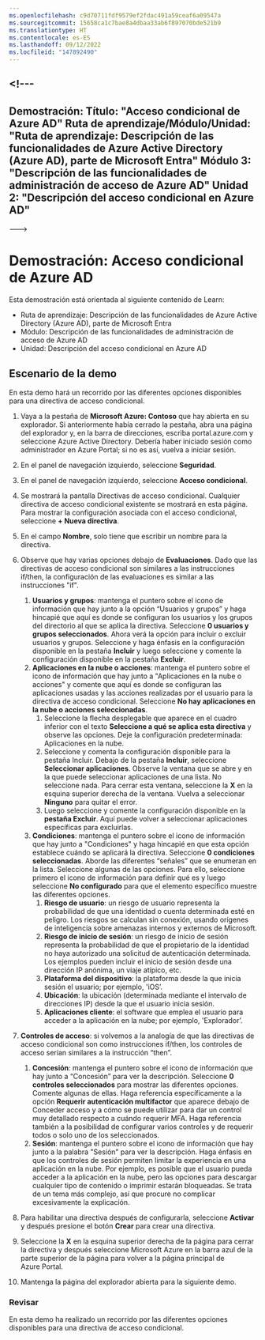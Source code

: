 ```yaml
---
ms.openlocfilehash: c9d70711fdf9579ef2fdac491a59ceaf6a09547a
ms.sourcegitcommit: 15658ca1c7bae8a4dbaa33ab6f897070bde521b9
ms.translationtype: HT
ms.contentlocale: es-ES
ms.lasthandoff: 09/12/2022
ms.locfileid: "147892490"
---
```

<a name="---"></a><!---
---
Demostración: Título: "Acceso condicional de Azure AD" Ruta de aprendizaje/Módulo/Unidad: "Ruta de aprendizaje: Descripción de las funcionalidades de Azure Active Directory (Azure AD), parte de Microsoft Entra" Módulo 3: "Descripción de las funcionalidades de administración de acceso de Azure AD" Unidad 2: "Descripción del acceso condicional en Azure AD"
---
--->

# <a name="demo-azure-ad-conditional-access"></a>Demostración: Acceso condicional de Azure AD

Esta demostración está orientada al siguiente contenido de Learn:

- Ruta de aprendizaje: Descripción de las funcionalidades de Azure Active Directory (Azure AD), parte de Microsoft Entra
- Módulo: Descripción de las funcionalidades de administración de acceso de Azure AD
- Unidad: Descripción del acceso condicional en Azure AD

## <a name="demo-scenario"></a>Escenario de la demo

En esta demo hará un recorrido por las diferentes opciones disponibles para una directiva de acceso condicional.

1. Vaya a la pestaña de **Microsoft Azure: Contoso** que hay abierta en su explorador. Si anteriormente había cerrado la pestaña, abra una página del explorador y, en la barra de direcciones, escriba portal.azure.com y seleccione Azure Active Directory. Debería haber iniciado sesión como administrador en Azure Portal; si no es así, vuelva a iniciar sesión.

1. En el panel de navegación izquierdo, seleccione **Seguridad**.

1. En el panel de navegación izquierdo, seleccione **Acceso condicional**.

1. Se mostrará la pantalla Directivas de acceso condicional. Cualquier directiva de acceso condicional existente se mostrará en esta página. Para mostrar la configuración asociada con el acceso condicional, seleccione **+ Nueva directiva**.

1. En el campo **Nombre**, solo tiene que escribir un nombre para la directiva.

1. Observe que hay varias opciones debajo de **Evaluaciones**.  Dado que las directivas de acceso condicional son similares a las instrucciones if/then, la configuración de las evaluaciones es similar a las instrucciones "if".
    1. **Usuarios y grupos**: mantenga el puntero sobre el icono de información que hay junto a la opción “Usuarios y grupos” y haga hincapié que aquí es donde se configuran los usuarios y los grupos del directorio al que se aplica la directiva. Seleccione **0 usuarios y grupos seleccionados**.  Ahora verá la opción para incluir o excluir usuarios y grupos. Seleccione y haga énfasis en la configuración disponible en la pestaña **Incluir** y luego seleccione y comente la configuración disponible en la pestaña **Excluir**.
    1. **Aplicaciones en la nube o acciones**: mantenga el puntero sobre el icono de información que hay junto a "Aplicaciones en la nube o acciones" y comente que aquí es donde se configuran las aplicaciones usadas y las acciones realizadas por el usuario para la directiva de acceso condicional.  Seleccione **No hay aplicaciones en la nube o acciones seleccionadas**.
        1. Seleccione la flecha desplegable que aparece en el cuadro inferior con el texto **Seleccione a qué se aplica esta directiva** y observe las opciones.  Deje la configuración predeterminada: Aplicaciones en la nube.
        1. Seleccione y comenta la configuración disponible para la pestaña Incluir. Debajo de la pestaña **Incluir**, seleccione **Seleccionar aplicaciones**.  Observe la ventana que se abre y en la que puede seleccionar aplicaciones de una lista.  No seleccione nada. Para cerrar esta ventana, seleccione la **X** en la esquina superior derecha de la ventana. Vuelva a seleccionar **Ninguno** para quitar el error.
        1. Luego seleccione y comente la configuración disponible en la **pestaña Excluir**.  Aquí puede volver a seleccionar aplicaciones específicas para excluirlas.
    1. **Condiciones**: mantenga el puntero sobre el icono de información que hay junto a "Condiciones" y haga hincapié en que esta opción establece cuándo se aplicará la directiva. Seleccione **0 condiciones seleccionadas**. Aborde las diferentes “señales” que se enumeran en la lista.   Seleccione algunas de las opciones. Para ello, seleccione primero el icono de información para definir qué es y luego seleccione **No configurado** para que el elemento específico muestre las diferentes opciones.
        1. **Riesgo de usuario**: un riesgo de usuario representa la probabilidad de que una identidad o cuenta determinada esté en peligro. Los riesgos se calculan sin conexión, usando orígenes de inteligencia sobre amenazas internos y externos de Microsoft.
        1. **Riesgo de inicio de sesión**: un riesgo de inicio de sesión representa la probabilidad de que el propietario de la identidad no haya autorizado una solicitud de autenticación determinada. Los ejemplos pueden incluir el inicio de sesión desde una dirección IP anónima, un viaje atípico, etc.
        1. **Plataforma del dispositivo**: la plataforma desde la que inicia sesión el usuario; por ejemplo, 'iOS’.
        1. **Ubicación**: la ubicación (determinada mediante el intervalo de direcciones IP) desde la que el usuario inicia sesión.
        1. **Aplicaciones cliente**: el software que emplea el usuario para acceder a la aplicación en la nube; por ejemplo, 'Explorador’.

1. **Controles de acceso**: si volvemos a la analogía de que las directivas de acceso condicional son como instrucciones if/then, los controles de acceso serían similares a la instrucción “then”.
    1. **Concesión**: mantenga el puntero sobre el icono de información que hay junto a “Concesión” para ver la descripción.  Seleccione **0 controles seleccionados** para mostrar las diferentes opciones.  Comente algunas de ellas.  Haga referencia específicamente a la opción **Requerir autenticación multifactor** que aparece debajo de Conceder acceso y a cómo se puede utilizar para dar un control muy detallado respecto a cuándo requerir MFA.   Haga referencia también a la posibilidad de configurar varios controles y de requerir todos o solo uno de los seleccionados.
    1. **Sesión**: mantenga el puntero sobre el icono de información que hay junto a la palabra "Sesión" para ver la descripción.  Haga énfasis en que los controles de sesión permiten limitar la experiencia en una aplicación en la nube.  Por ejemplo, es posible que el usuario pueda acceder a la aplicación en la nube, pero las opciones para descargar cualquier tipo de contenido o imprimir estarán bloqueadas.  Se trata de un tema más complejo, así que procure no complicar excesivamente la explicación.

1. Para habilitar una directiva después de configurarla, seleccione **Activar** y después presione el botón **Crear** para crear una directiva.

1. Seleccione la **X** en la esquina superior derecha de la página para cerrar la directiva y después seleccione Microsoft Azure en la barra azul de la parte superior de la página para volver a la página principal de Azure Portal.

1. Mantenga la página del explorador abierta para la siguiente demo.

### <a name="review"></a>Revisar

En esta demo ha realizado un recorrido por las diferentes opciones disponibles para una directiva de acceso condicional.
